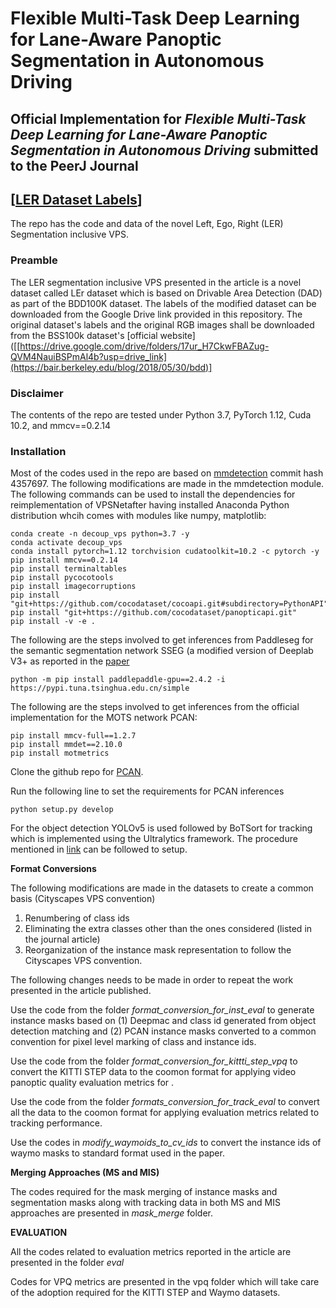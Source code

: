 
# Flexible Multi-Task Deep Learning for Lane-Aware Panoptic Segmentation in Autonomous Driving 

## **Official Implementation for *Flexible Multi-Task Deep Learning for Lane-Aware Panoptic Segmentation in Autonomous Driving* submitted to the PeerJ Journal**
## [[LER Dataset Labels](https://drive.google.com/drive/folders/17ur_H7CkwFBAZug-QVM4NauiBSPmAl4b?usp=drive_link)] 

The repo has the code and data of the novel Left, Ego, Right (LER) Segmentation inclusive VPS.

### Preamble
The LER segmentation inclusive VPS presented in the article is a novel dataset  called LEr dataset which is based on Drivable Area Detection (DAD) as part of the BDD100K dataset. The labels of the modified dataset can be downloaded from the Google Drive link provided in this repository. The original dataset's labels and the original RGB images shall be downloaded from the BSS100k dataset's [official website]([[https://drive.google.com/drive/folders/17ur_H7CkwFBAZug-QVM4NauiBSPmAl4b?usp=drive_link](https://bair.berkeley.edu/blog/2018/05/30/bdd)]
### Disclaimer
The contents of the repo are tested under Python 3.7, PyTorch 1.12, Cuda 10.2, and mmcv==0.2.14

### Installation
Most of the codes used in the repo are based on [mmdetection](https://github.com/open-mmlab/mmdetection) commit hash 4357697. The following modifications are made in the mmdetection module.
The following commands can be used to install the dependencies for reimplementation of VPSNetafter having installed Anaconda Python distribution whcih comes with modules like numpy, matplotlib:

```
conda create -n decoup_vps python=3.7 -y
conda activate decoup_vps
conda install pytorch=1.12 torchvision cudatoolkit=10.2 -c pytorch -y
pip install mmcv==0.2.14
pip install terminaltables
pip install pycocotools
pip install imagecorruptions
pip install "git+https://github.com/cocodataset/cocoapi.git#subdirectory=PythonAPI"
pip install "git+https://github.com/cocodataset/panopticapi.git"
pip install -v -e .

```

The following are the steps involved to get inferences from Paddleseg for the semantic segmentation network SSEG (a modified version of Deeplab V3+ as reported in the [paper](https://arxiv.org/pdf/1812.01593.pdf)

```
python -m pip install paddlepaddle-gpu==2.4.2 -i https://pypi.tuna.tsinghua.edu.cn/simple
```

The following are the steps involved to get inferences from the official implementation for the MOTS network PCAN:

```
pip install mmcv-full==1.2.7
pip install mmdet==2.10.0
pip install motmetrics
```

Clone the github repo for [PCAN](https://github.com/SysCV/pcan/tree/main).

Run the following line to set the requirements for PCAN inferences

```
python setup.py develop
```

For the object detection YOLOv5 is used followed by BoTSort for tracking which is implemented using the Ultralytics framework. The procedure mentioned in [link](https://github.com/ultralytics/yolov5) can be followed to setup.

**Format Conversions**

The following modifications are made in the datasets to create a common basis (Cityscapes VPS convention)
1. Renumbering of class ids
2. Eliminating the extra classes other than the ones considered (listed in the journal article)
3. Reorganization of the instance mask representation to follow the Cityscapes VPS convention.


The following  changes needs to be made in order to repeat the work presented in the article published.

Use the code from the folder *format_conversion_for_inst_eval* to generate instance masks based on (1) Deepmac and class id generated from object detection matching and (2) PCAN instance masks converted to a common convention for pixel level marking of class and instance ids.

Use the code from the folder *format_conversion_for_kittti_step_vpq* to convert the KITTI STEP data to the coomon format for applying video panoptic quality evaluation metrics for .

Use the code from the folder *formats_conversion_for_track_eval* to convert all the data to the coomon format for applying evaluation metrics related to tracking performance.

Use the codes in *modify_waymoids_to_cv_ids* to convert the instance ids of waymo masks to standard format used in the paper.


**Merging Approaches (MS and MIS)**

The codes required for the mask merging of instance masks and segmentation masks along with tracking data in both MS and MIS approaches are presented in *mask_merge* folder.


**EVALUATION**

All the codes related to evaluation metrics reported in the article are presented in the folder *eval*

Codes for VPQ metrics are presented in the vpq folder which will take care of the adoption required for the KITTI STEP and Waymo datasets.

